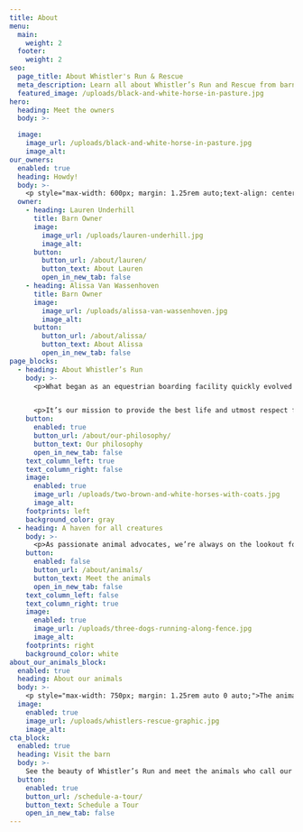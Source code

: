 ```yaml
---
title: About
menu:
  main:
    weight: 2
  footer:
    weight: 2
seo:
  page_title: About Whistler's Run & Rescue
  meta_description: Learn all about Whistler’s Run and Rescue from barn founders and owners, Lauren Underhill and Alissa Van Wassenhoven.
  featured_image: /uploads/black-and-white-horse-in-pasture.jpg
hero:
  heading: Meet the owners
  body: >-

  image:
    image_url: /uploads/black-and-white-horse-in-pasture.jpg
    image_alt:
our_owners:
  enabled: true
  heading: Howdy!
  body: >-
    <p style="max-width: 600px; margin: 1.25rem auto;text-align: center;">We’re Lauren and Alissa—the sisters, animal advocates and joint barn owners behind Whistler’s Run and Rescue.</p>
  owner:
    - heading: Lauren Underhill
      title: Barn Owner
      image:
        image_url: /uploads/lauren-underhill.jpg
        image_alt:
      button:
        button_url: /about/lauren/
        button_text: About Lauren
        open_in_new_tab: false
    - heading: Alissa Van Wassenhoven
      title: Barn Owner
      image:
        image_url: /uploads/alissa-van-wassenhoven.jpg
        image_alt:
      button:
        button_url: /about/alissa/
        button_text: About Alissa
        open_in_new_tab: false
page_blocks:
  - heading: About Whistler’s Run
    body: >-
      <p>What began as an equestrian boarding facility quickly evolved into our current barn—a place where all animals can feel welcomed, safe and loved.</p>


      <p>It’s our mission to provide the best life and utmost respect for each animal that calls Whistler’s Run home, from our boarded horses to our many other full-time residents.</p>
    button:
      enabled: true
      button_url: /about/our-philosophy/
      button_text: Our philosophy
      open_in_new_tab: false
    text_column_left: true
    text_column_right: false
    image:
      enabled: true
      image_url: /uploads/two-brown-and-white-horses-with-coats.jpg
      image_alt:
    footprints: left
    background_color: gray
  - heading: A haven for all creatures
    body: >-
      <p>As passionate animal advocates, we’re always on the lookout for animals in need. Along with supporting various animal rescue efforts and organizations, we also provide a forever home for many rescue animals at Whistler’s Run.</p>
    button:
      enabled: false
      button_url: /about/animals/
      button_text: Meet the animals
      open_in_new_tab: false
    text_column_left: false
    text_column_right: true
    image:
      enabled: true
      image_url: /uploads/three-dogs-running-along-fence.jpg
      image_alt:
    footprints: right
    background_color: white
about_our_animals_block:
  enabled: true
  heading: About our animals
  body: >-
    <p style="max-width: 750px; margin: 1.25rem auto 0 auto;">The animals at Whistler’s come to us in a variety of ways. Some are boarded, some are purchased and some are rescued. Learn more with the graphic below.</p>
  image:
    enabled: true
    image_url: /uploads/whistlers-rescue-graphic.jpg
    image_alt:
cta_block:
  enabled: true
  heading: Visit the barn
  body: >-
    See the beauty of Whistler’s Run and meet the animals who call our barn home! We offer educational small-group tours perfect for 4H groups, Scouts and more.
  button:
    enabled: true
    button_url: /schedule-a-tour/
    button_text: Schedule a Tour
    open_in_new_tab: false
---
```

